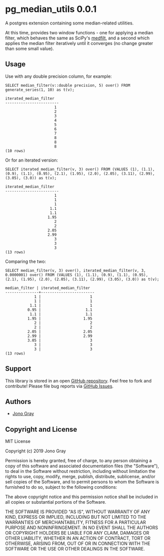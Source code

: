 pg_median_utils 0.0.1
=============


A postgres extension containing some median-related utilities.

At this time, provides two window functions - one for applying a median filter, which behaves the same as SciPy's [medfilt](https://docs.scipy.org/doc/scipy-0.14.0/reference/generated/scipy.signal.medfilt.html), and a second which applies the median filter iteratively until it converges (no change greater than some small value). 

Usage
-----

Use with any double precision column, for example:

    SELECT median_filter(v::double precision, 5) over() FROM generate_series(1, 10) as t(v);
    
    iterated_median_filter 
    ------------------------
                          1
                          2
                          3
                          4
                          5
                          6
                          7
                          8
                          8
                          8
    (10 rows)

Or for an iterated version:

    SELECT iterated_median_filter(v, 3) over() FROM (VALUES (1), (1.1), (0.9), (1.1), (0.95), (2.1), (1.95), (2.0), (2.05), (3.11), (2.99), (3.05), (3.0)) as t(v);
    
    iterated_median_filter 
    ------------------------
                          1
                          1
                          1
                        1.1
                        1.1
                       1.95
                          2
                          2
                       2.05
                       2.99
                          3
                          3
                          3
    (13 rows)

Comparing the two:

    SELECT median_filter(v, 3) over(), iterated_median_filter(v, 3, 0.0000001) over() FROM (VALUES (1), (1.1), (0.9), (1.1), (0.95), (2.1), (1.95), (2.0), (2.05), (3.11), (2.99), (3.05), (3.0)) as t(v);
    
    median_filter | iterated_median_filter 
    ---------------+------------------------
                 1 |                      1
                 1 |                      1
               1.1 |                      1
              0.95 |                    1.1
               1.1 |                    1.1
              1.95 |                   1.95
                 2 |                      2
                 2 |                      2
              2.05 |                   2.05
              2.99 |                   2.99
              3.05 |                      3
                 3 |                      3
                 3 |                      3
    (13 rows)
    

Support
-------

This library is stored in an open
[GitHub repository](https://github.com/theory/pg-semver). Feel free to fork
and contribute! Please file bug reports via
[GitHub Issues](https://github.com/theory/pg-semver/issues/).

Authors
-------

* [Jono Gray](https://github.com/greenape)

Copyright and License
---------------------

MIT License

Copyright (c) 2019 Jono Gray

Permission is hereby granted, free of charge, to any person obtaining a copy
of this software and associated documentation files (the "Software"), to deal
in the Software without restriction, including without limitation the rights
to use, copy, modify, merge, publish, distribute, sublicense, and/or sell
copies of the Software, and to permit persons to whom the Software is
furnished to do so, subject to the following conditions:

The above copyright notice and this permission notice shall be included in all
copies or substantial portions of the Software.

THE SOFTWARE IS PROVIDED "AS IS", WITHOUT WARRANTY OF ANY KIND, EXPRESS OR
IMPLIED, INCLUDING BUT NOT LIMITED TO THE WARRANTIES OF MERCHANTABILITY,
FITNESS FOR A PARTICULAR PURPOSE AND NONINFRINGEMENT. IN NO EVENT SHALL THE
AUTHORS OR COPYRIGHT HOLDERS BE LIABLE FOR ANY CLAIM, DAMAGES OR OTHER
LIABILITY, WHETHER IN AN ACTION OF CONTRACT, TORT OR OTHERWISE, ARISING FROM,
OUT OF OR IN CONNECTION WITH THE SOFTWARE OR THE USE OR OTHER DEALINGS IN THE
SOFTWARE.
